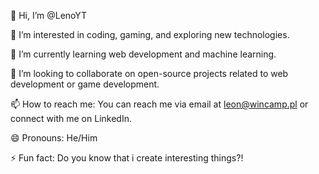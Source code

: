 👋 Hi, I’m @LenoYT

👀 I’m interested in coding, gaming, and exploring new technologies.

🌱 I’m currently learning web development and machine learning.

💞️ I’m looking to collaborate on open-source projects related to web development or game development.

📫 How to reach me: You can reach me via email at leon@wincamp.pl or connect with me on LinkedIn.

😄 Pronouns: He/Him

⚡ Fun fact: Do you know that i create interesting things?!
